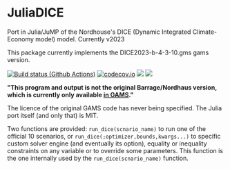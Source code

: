 # JuliaDICE
Port in Julia/JuMP of the Nordhouse's DICE (Dynamic Integrated Climate-Economy model) model. Currently v2023


This package currently implements the DICE2023-b-4-3-10.gms gams version.

[![Build status (Github Actions)](https://github.com/sylvaticus/JuliaDICE.jl/workflows/CI/badge.svg)](https://github.com/sylvaticus/JuliaDICE.jl/actions)
[![codecov.io](http://codecov.io/github/sylvaticus/JuliaDICE.jl/coverage.svg?branch=main)](http://codecov.io/github/sylvaticus/JuliaDICE.jl?branch=main)
[![](https://img.shields.io/badge/docs-stable-blue.svg)](https://sylvaticus.github.io/JuliaDICE.jl/stable)
[![](https://img.shields.io/badge/docs-dev-blue.svg)](https://sylvaticus.github.io/JuliaDICE.jl/dev)


**"This program and output is not the original Barrage/Nordhaus version, which is currently only available [in GAMS](https://bit.ly/3TwJ5nO)."**

The licence of the original GAMS code has never being specified. The Julia port itself (and only that) is MIT.

Two functions are provided: `run_dice(scnario_name)` to run one of the official 10 scenarios, or `run_dice(;optimizer,bounds,kwargs...)` to specific custom solver engine (and eventually its option), equality or inequality constraints on any variable or to override some parameters. This function is the one internally used by the `run_dice(scnario_name)` function. 